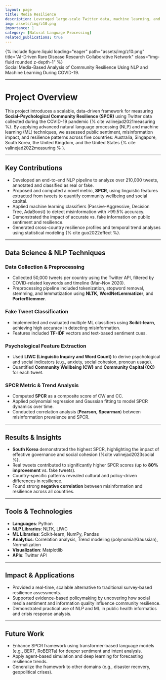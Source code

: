 ```yaml
---
layout: page
title: Media Resilience
description: Leveraged large-scale Twitter data, machine learning, and NLP techniques to quantify and compare social–psychological resilience across five countries.
img: assets/img/z10.png
importance: 1
category: [Natural Language Processing]
related_publications: true
---
```




<!-- ### **Case Study: AI-Driven Rare Disease Research Collaborative Network** -->

<div class="row justify-content-sm-center">
  <div class="col-sm-8 mt-3 mt-md-0">
    {% include figure.liquid loading="eager" path="assets/img/z10.png" title="AI-Driven Rare Disease Research Collaborative Network" class="img-fluid rounded z-depth-1" %}
  </div>
</div>
<div class="caption">
    Social Media-Based Analysis of Community Resilience Using NLP and Machine Learning During COVID-19.
</div>

---

# Project Overview

This project introduces a scalable, data-driven framework for measuring **Social–Psychological Community Resilience (SPCR)** using Twitter data collected during the COVID-19 pandemic {% cite valinejad2021measuring %}. By applying advanced natural language processing (NLP) and machine learning (ML) techniques, we assessed public sentiment, misinformation impact, and resilience patterns across five countries: Australia, Singapore, South Korea, the United Kingdom, and the United States {% cite valinejad2022measuring % }.

---


## Key Contributions

- Developed an end-to-end NLP pipeline to analyze over 210,000 tweets, annotated and classified as real or fake.
- Proposed and computed a novel metric, **SPCR**, using linguistic features extracted from tweets to quantify community wellbeing and social capital.
- Applied machine learning classifiers (Passive-Aggressive, Decision Tree, AdaBoost) to detect misinformation with >99.5% accuracy.
- Demonstrated the impact of accurate vs. fake information on public sentiment and resilience.
- Generated cross-country resilience profiles and temporal trend analyses using statistical modeling {% cite guo2022effect %}.

---

## Data Science & NLP Techniques

### Data Collection & Preprocessing

- Collected 50,000 tweets per country using the Twitter API, filtered by COVID-related keywords and timeline (Mar–Nov 2020).
- Preprocessing pipeline included tokenization, stopword removal, stemming, and lemmatization using **NLTK**, **WordNetLemmatizer**, and **PorterStemmer**.

### Fake Tweet Classification

- Implemented and evaluated multiple ML classifiers using **Scikit-learn**, achieving high accuracy in detecting misinformation.
- Features included **TF-IDF** vectors and text-based sentiment cues.

### Psychological Feature Extraction

- Used **LIWC (Linguistic Inquiry and Word Count)** to derive psychological and social indicators (e.g., anxiety, social cohesion, pronoun usage).
- Quantified **Community Wellbeing (CW)** and **Community Capital (CC)** for each tweet.

### SPCR Metric & Trend Analysis

- Computed **SPCR** as a composite score of CW and CC.
- Applied polynomial regression and Gaussian fitting to model SPCR dynamics over time.
- Conducted correlation analysis (**Pearson**, **Spearman**) between misinformation prevalence and SPCR.

---

## Results & Insights

- **South Korea** demonstrated the highest SPCR, highlighting the impact of effective governance and social cohesion {%cite valinejad2023social %}.
- Real tweets contributed to significantly higher SPCR scores (up to **80% improvement** vs. fake tweets).
- Country-specific patterns revealed cultural and policy-driven differences in resilience.
- Found strong **negative correlation** between misinformation and resilience across all countries.

---

## Tools & Technologies

- **Languages**: Python  
- **NLP Libraries**: NLTK, LIWC  
- **ML Libraries**: Scikit-learn, NumPy, Pandas  
- **Analytics**: Correlation analysis, Trend modeling (polynomial/Gaussian), Normalization  
- **Visualization**: Matplotlib  
- **APIs**: Twitter API

---

## Impact & Applications

- Provided a real-time, scalable alternative to traditional survey-based resilience assessments.
- Supported evidence-based policymaking by uncovering how social media sentiment and information quality influence community resilience.
- Demonstrated practical use of NLP and ML in public health informatics and crisis response analysis.

---

## Future Work

- Enhance SPCR framework using transformer-based language models (e.g., BERT, RoBERTa) for deeper sentiment and intent analysis.
- Apply agent-based simulation and deep learning for forecasting resilience trends.
- Generalize the framework to other domains (e.g., disaster recovery, geopolitical crises).



